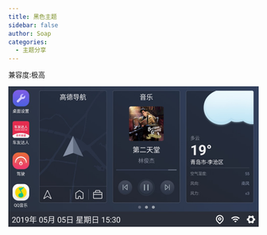 ```yaml
---
title: 黑色主题
sidebar: false
author: Soap
categories:
  - 主题分享
---
```


兼容度:极高<br/>

![layout1](../../img/theme_hei.jpg)
